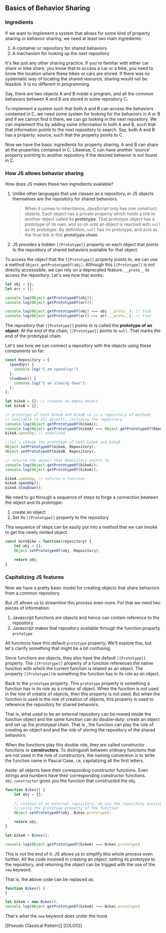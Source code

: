 ## Basics of Behavior Sharing

### Ingredients
If we want to implement a system that allows for some kind of property sharing or behavior sharing, we need at least two main ingredients:
1. A container or repository for shared behaviors
2. A mechanism for looking up the next repository

It's like just any other sharing practice. If you're familiar with either car share or bike share, you know that to access a car or a bike, you need to know the location where these bikes or cars are stored. If there was no systematic way of locating the shared resource, sharing would not be feasible. It is no different in programming.

Say, there are two objects A and B inside a program, and all the common behaviors between A and B are stored in some repository C. 

To implement a system such that both A and B can access the behaviors contained in C, we need some system for looking for the behaviors in A or B and if we cannot find it there, we can go looking in the next repository. We can implement this by adding some information in both A and B, such that that information points to the next repository to search. Say, both A and B has a property, source, such that the property points to C. 

Now we have the basic ingredients for property sharing. A and B can share all the properties contained in C. Likewise, C can have another 'source' property pointing to another repository if the desired behavior is not found in C. 

### How JS allows behavior sharing
How does JS makes these two ingredients available? 
1. Unlike other languages that use classes as a repository, in JS objects themselves are the repository for shared behaviors.
   > When it comes to inheritance, JavaScript only has one construct: objects. Each object has a private property which holds a link to another object called its **prototype**. That prototype object has a prototype of its own, and so on until an object is reached with `null` as its prototype. By definition, `null` has no prototype, and acts as the final link in this **prototype chain**.
3. JS provides a hidden `[[Prototype]]` property on each object that points to the repository of shared behaviors available for that object.

To access the object that the `[[Prototype]]` property points to, we can use a method `Object.getPrototypeOf(obj)`. Although this `[[Prototype]]` is not directly accesssible, we can rely on a deprecated feature: `__proto__` to access the repository. Let's see how that works:

```js
let obj = {};
let arr = [];

console.log(Object.getPrototypeOf(obj));
console.log(Object.getPrototypeOf(arr));

console.log(Object.getPrototypeOf(obj) === obj.__proto__); // true
console.log(Object.getPrototypeOf(arr) === arr.__proto__); // true
```
 
 The repository that `[[Prototype]]` points to is called the **prototype of an object**.  At the end of the chain,  `[[Prototype]]`  points to `null`.  That marks the end of the prototypal chain.

Let's see how we can connect a repository with the objects using these components so far:

```js
const Repository = {
  speedUp() {
    console.log("I am speeding!")
  },
  slowDown() {
    console.log("I am slowing down");
  },
};

let bikeA = {}; // creates an empty object
let bikeB = {};

// prototype of both bikeA and bikeB is is a repository of methods
// available to all objects, including the repository
console.log(Object.getPrototypeOf(bikeA));
console.log(Object.getPrototypeOf(bikeA) === Object.getPrototypeOf(Repository));
bikeA.speedUp; // undefined

//let's change the prototype of both bikeA and bikeB
Object.setPrototypeOf(bikeA, Repository);
Object.setPrototypeOf(bikeB, Repository);

// returns the object that Repository points to
console.log(Object.getPrototypeOf(bikeA)); 
console.log(Object.getPrototypeOf(bikeA));

bikeA.speedUp; // returns a function 
bikeA.speedUp();
bikeA.SlowDown();
```

We need to go through a sequence of steps to forge a connection bewteen the object and its prototype:
1. create an object
2. Set its `[[Prototype]]` property to the repository

This sequence of steps can be easily put into a method that we can invoke to get the newly minted object.

```js
const mintBike = function(repository) {
	let obj = {};
	Object.setPrototypeOf(obj, Repository);

	return obj;
}
```

### Capitalizing JS features
Now we have a pretty basic model for creating objects that share behaviors from a common repository. 

But JS allows us to streamline this process even more. For that we need two pieces of information:
1. Javascript functions are objects and hence can contain reference to the repository
2. Javascript makes that repository available through the function property `prototype`

All functions have this default `prototype` property. We'll explore this, but let's clarify something that might be a bit confusing.

Since functions are objects, they also have the default `[[Prototype]]` property. The `[[Prototype]]` property of a function references the native function with which the current function is related as an object. The property `[[Prototype]]`is something the function has in its role as an object.

Back to the `prototype` property. This `prototype` property is something a function has in its role as a creator of object. When the function is not used in the role of creator of objects, then this property is not used. But when the function is used in the role of creation of objects, this property is used to reference the repository for shared behaviors.

That is, what used to be an external repository can be moved inside the function object and the same function can do double-duty: create an object and set up the prototypal chain. That is , the function can play the role of creating an object and and the role of storing the repository of the shared behaviors.

When the functions play this double role, they are called constructor functions or **constructors**. To distinguish between ordinary functions that are not used in the role of constructors, the naming convention is to write the function name in Pascal Case, i.e, capitalizing all the first letters.

Aside: all objects have their coresponding constructor functions. Even strings and numbers have their corresponding constructor functions. `obj.constructor` gives you the function that constructed the obj.

```js
function Bikes() {
	let obj = {};
	
	// instead of an external repository, we use the repository acessible 
	// using the prototype property of the function
	Object.setPrototypeOf(obj, Bikes.prototype);

	return obj;
}

let bikeA = Bikes();

console.log(Object.getPrototypeOf(bikeA) === Bikes.prototype)
```

This is not the end of it. JS allows us to simplify this whole process even further. All the code involved in creating an object, setting its prototype to the repository, and returning the object can be trigged with the use of the `new` keyword.

That is, the above code can be replaced as:

```js
function Bikes() {
}

let bikeA = new Bikes();
console.log(Object.getPrototypeOf(bikeA) === Bikes.prototype)
```

That's what the `new` keyword does under the hood.

[[Pseudo Classical Pattern]]
[[OLOO]]